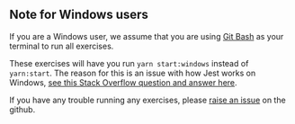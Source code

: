 ## Note for Windows users

If you are a Windows user, we assume that you are using [Git Bash](https://gitforwindows.org/) as your terminal to run all exercises. 

These exercises will have you run `yarn start:windows` instead of `yarn:start`. The reason for this is an issue with how Jest works on Windows, [see this Stack Overflow question and answer here](https://stackoverflow.com/a/63938553/15812488). 

If you have any trouble running any exercises, please [raise an issue](https://github.com/dwjohnston/javascript-101/issues) on the github. 